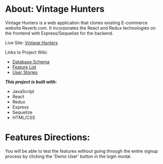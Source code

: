 # About: Vintage Hunters

Vintage Hunters is a web application that clones existing E-commerce website Reverb.com.
It incorporates the React and Redux technologies on the frontend with Express/Sequelize for the backend.

Live Site: [Vintage Hunters](https://vintage-hunters.onrender.com) 

Links to Project Wiki:

- [Database Schema]()
- [Feature List]()
- [User Stories]()

**_This project is built with:_**

- JavaScript
- React
- Redux
- Express
- Sequelize
- HTML/CSS

# Features Directions:

You will be able to test the features without going through the entire signup process by clicking the 'Demo User' button in the login modal.


